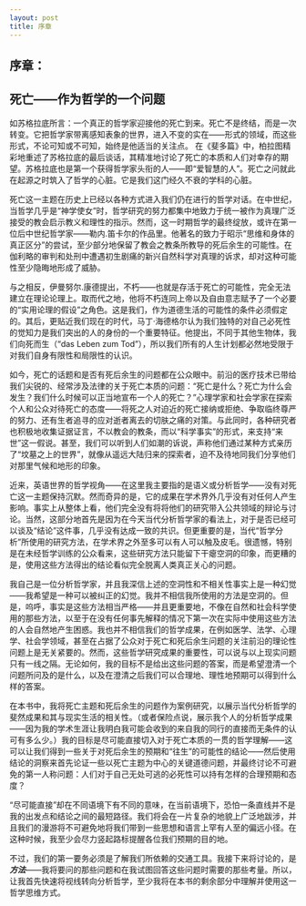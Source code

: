 ```yaml
---
layout: post
title: 序章
---
```


## 序章：

## 死亡——作为哲学的一个问题

如苏格拉底所言：一个真正的哲学家迎接他的死亡到来。死亡不是终结，而是一次转变。它把哲学家带离感知表象的世界，进入不变的实在——形式的领域，而这些形式，不论可知或不可知，始终是他适当的关注点。
在《斐多篇》中，柏拉图精彩地重述了苏格拉底的最后谈话，其精准地讨论了死亡的本质和人们对幸存的期望。苏格拉底也是第一个获得哲学家头衔的人——即“爱智慧的人”。死亡之问就此在起源之时筑入了哲学的心脏。它是我们这门经久不衰的学科的心脏。

死亡这一主题在历史上已经以各种方式进入我们仍在进行的哲学对话。在中世纪，当哲学几乎是“神学使女”时，哲学研究的努力都集中地致力于统一被作为真理广泛接受的教会启示教义和理性的指示。然而，这一时期哲学的最终绽放，或许在第一位后中世纪哲学家——勒内.笛卡尔的作品里。他著名的致力于昭示“思维和身体的真正区分”的尝试，至少部分地保留了教会之教条所教导的死后余生的可能性。在伽利略的审判和处刑中遭遇初生剧痛的新兴自然科学对真理的诉求，却对这种可能性至少隐晦地形成了威胁。

与之相反，伊曼努尔.康德提出，不朽——也就是存活于死亡的可能性，完全无法建立在理论论理上。取而代之地，他将不朽连同上帝以及自由意志赋予了一个必要的“实用论理的假设”之角色。这是我们，作为道德生活的可能性的条件必须假定的。其后，更贴近我们现在的时代，马丁·海德格尔认为我们独特的对自己必死性的觉知力是我们突出的人的身份的一个重要特征。他提出，不同于其他生物体，我们向死而生（“das Leben zum Tod”），所以我们所有的人生计划都必然地受限于对我们自身有限性和局限性的认识。

如今，死亡的话题和是否有死后余生的问题都在公众眼中。前沿的医疗技术已带给我们尖锐的、经常涉及法律的关于死亡本质的问题：“死亡是什么？死亡为什么会发生？我们什么时候可以正当地宣布一个人的死亡？”心理学家和社会学家在探索个人和公众对待死亡的态度——将死之人对迫近的死亡接纳或拒绝、争取临终尊严的努力、还有生者追寻的应对逝者离去的切肤之痛的对策。与此同时，各种研究者也积极地收集证据证言，不以教会的教条，而以“科学事实”的形式，来支持“来世”这一假说。甚至，我们可以听到人们如潮的诉说，声称他们通过某种方式亲历了“坟墓之上的世界”，就像从遥远大陆归来的探索者，迫不及待地同我们分享他们对那里气候和地形的印象。

近来，英语世界的哲学视角——在这里我主要指的是语义或分析哲学——没有对死亡这一主题保持沉默。然而奇异的是，它的成果在学术界外几乎没有对任何人产生影响。事实上从整体上看，他们完全没有将将他们的研究带入公共领域的辩论与讨论。当然，这部分地首先是因为在今天当代分析哲学家的看法上，对于是否已经可以谈及“结论”这件事，几乎没有达成一致的共识。但更重要的是，当代“哲学分析”所使用的研究方法，在学术界之外至多可以有人可以触及皮毛。很遗憾，特别是在未经哲学训练的公众看来，这些研究方法只能留下干瘪空洞的印象，而更糟的是，使用这些方法得出的结论看似完全脱离人类真正关心的问题。

我自己是一位分析哲学家，并且我深信上述的空洞性和不相关性事实上是一种幻觉——我希望是一种可以被纠正的幻觉。我并不相信我所使用的方法是空洞的。但是，呜呼，事实是这些方法相当严格——并且更重要地，不像在自然和社会科学使用的那些方法，以至于在没有任何事先解释的情况下第一次在实际中使用这些方法的人会自然地产生困惑。我也并不相信我们的哲学成果，在例如医学、法学、心理学、社会学领域，甚至在占据了公众对于死亡和死后余生问题的关注前沿的理论性问题上是无关紧要的。然而，这些哲学研究成果的重要性，可以说与以上现实问题只有一线之隔。无论如何，我的目标不是给出这些问题的答案，而是希望澄清一个问题所问及的是什么，以及在澄清之后我们可以合理地、理性地预期可以得到什么样的答案。

在本书中，我将死亡主题和死后余生的问题作为案例研究，以展示当代分析哲学的斐然成果和其与现实生活的相关性。（或者保险点说，展示我个人的分析哲学成果——因为我的学术生涯让我明白我可能会收到的来自我的同行的直接而无条件的认可有多么少。）我的目标是尽可能直接切入对于死亡本质的一贯的哲学理解——这可以让我们得到一些关于对死后余生的预期和“往生”的可能性的结论——然后使用结论的洞察来首先论证一些以死亡主题为中心的关键道德问题，并最终讨论不可避免的第一人称问题：人们对于自己无处可逃的必死性可以持有怎样的合理预期和态度？

“尽可能直接”却在不同语境下有不同的意味，在当前语境下，恐怕一条直线并不是我的出发点和结论之间的最短路径。我们将会在一片复杂的地貌上广泛地跋涉，并且我们的漫游将不可避免地将我们带到一些思想和语言上罕有人至的偏远小径。在这种时候，我至少会尽力竖起路标提醒各位我们预期的目的地。

不过，我们的第一要务必须是了解我们所依赖的交通工具。我接下来将讨论的，是***方法***——我将要问的那些问题和在我试图回答这些问题时需要的那些考量。所以，让我首先快速将视线转向分析哲学，至少我将在本书的剩余部分中理解并使用这一哲学思维方式。
